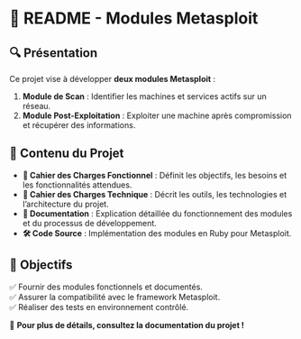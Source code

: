 # 📌 README - Modules Metasploit  

## 🔍 Présentation  
Ce projet vise à développer **deux modules Metasploit** :  
1. **Module de Scan** : Identifier les machines et services actifs sur un réseau.  
2. **Module Post-Exploitation** : Exploiter une machine après compromission et récupérer des informations.  

## 📂 Contenu du Projet  
- **📜 Cahier des Charges Fonctionnel** : Définit les objectifs, les besoins et les fonctionnalités attendues.  
- **📜 Cahier des Charges Technique** : Décrit les outils, les technologies et l’architecture du projet.  
- **📄 Documentation** : Explication détaillée du fonctionnement des modules et du processus de développement.  
- **🛠️ Code Source** : Implémentation des modules en Ruby pour Metasploit.  

## 🚀 Objectifs  
✅ Fournir des modules fonctionnels et documentés.  
✅ Assurer la compatibilité avec le framework Metasploit.  
✅ Réaliser des tests en environnement contrôlé.  

📌 **Pour plus de détails, consultez la documentation du projet !**  
